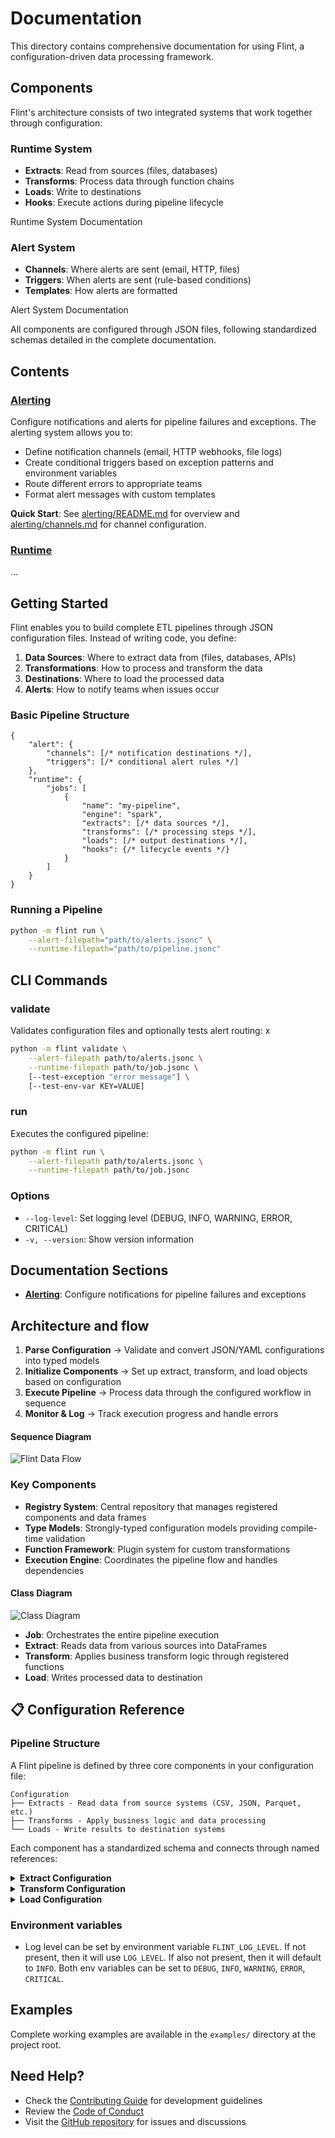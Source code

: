 # Documentation

This directory contains comprehensive documentation for using Flint, a configuration-driven data processing framework.

## Components

Flint's architecture consists of two integrated systems that work together through configuration:

### Runtime System
- **Extracts**: Read from sources (files, databases)
- **Transforms**: Process data through function chains
- **Loads**: Write to destinations
- **Hooks**: Execute actions during pipeline lifecycle

Runtime System Documentation

### Alert System
- **Channels**: Where alerts are sent (email, HTTP, files)
- **Triggers**: When alerts are sent (rule-based conditions)
- **Templates**: How alerts are formatted

Alert System Documentation

All components are configured through JSON files, following standardized schemas detailed in the complete documentation.

## Contents

### [Alerting](alerting/README.md)
Configure notifications and alerts for pipeline failures and exceptions. The alerting system allows you to:
- Define notification channels (email, HTTP webhooks, file logs)
- Create conditional triggers based on exception patterns and environment variables
- Route different errors to appropriate teams
- Format alert messages with custom templates

**Quick Start**: See [alerting/README.md](alerting/README.md) for overview and [alerting/channels.md](alerting/channels.md) for channel configuration.


### [Runtime](runtime/README.md)
...

## Getting Started

Flint enables you to build complete ETL pipelines through JSON configuration files. Instead of writing code, you define:

1. **Data Sources**: Where to extract data from (files, databases, APIs)
2. **Transformations**: How to process and transform the data
3. **Destinations**: Where to load the processed data
4. **Alerts**: How to notify teams when issues occur

### Basic Pipeline Structure

```jsonc
{
    "alert": {
        "channels": [/* notification destinations */],
        "triggers": [/* conditional alert rules */]
    },
    "runtime": {
        "jobs": [
            {
                "name": "my-pipeline",
                "engine": "spark",
                "extracts": [/* data sources */],
                "transforms": [/* processing steps */],
                "loads": [/* output destinations */],
                "hooks": {/* lifecycle events */}
            }
        ]
    }
}
```

### Running a Pipeline

```bash
python -m flint run \
    --alert-filepath="path/to/alerts.jsonc" \
    --runtime-filepath="path/to/pipeline.jsonc"
```


## CLI Commands

### validate
Validates configuration files and optionally tests alert routing:
x
```bash
python -m flint validate \
    --alert-filepath path/to/alerts.jsonc \
    --runtime-filepath path/to/job.jsonc \
    [--test-exception "error message"] \
    [--test-env-var KEY=VALUE]
```

### run
Executes the configured pipeline:

```bash
python -m flint run \
    --alert-filepath path/to/alerts.jsonc \
    --runtime-filepath path/to/job.jsonc
```

### Options
- `--log-level`: Set logging level (DEBUG, INFO, WARNING, ERROR, CRITICAL)
- `-v, --version`: Show version information


## Documentation Sections

- **[Alerting](alerting/README.md)**: Configure notifications for pipeline failures and exceptions


## Architecture and flow

1. **Parse Configuration** → Validate and convert JSON/YAML configurations into typed models
2. **Initialize Components** → Set up extract, transform, and load objects based on configuration
3. **Execute Pipeline** → Process data through the configured workflow in sequence
4. **Monitor & Log** → Track execution progress and handle errors

#### Sequence Diagram
![Flint Data Flow](docs/sequence_diagram.png)

### Key Components

- **Registry System**: Central repository that manages registered components and data frames
- **Type Models**: Strongly-typed configuration models providing compile-time validation
- **Function Framework**: Plugin system for custom transformations
- **Execution Engine**: Coordinates the pipeline flow and handles dependencies

#### Class Diagram
![Class Diagram](docs/class_diagram.drawio.png)

- **Job**: Orchestrates the entire pipeline execution
- **Extract**: Reads data from various sources into DataFrames
- **Transform**: Applies business transform logic through registered functions
- **Load**: Writes processed data to destination





## 📋 Configuration Reference

### Pipeline Structure

A Flint pipeline is defined by three core components in your configuration file:

```
Configuration
├── Extracts - Read data from source systems (CSV, JSON, Parquet, etc.)
├── Transforms - Apply business logic and data processing
└── Loads - Write results to destination systems
```

Each component has a standardized schema and connects through named references:

<details>
<summary><b>Extract Configuration</b></summary>

```jsonc
{
  "id": "extract-id",                    // Required: Unique identifier
  "method": "batch|stream",                  // Required: Processing method
  "data_format": "csv|json|parquet|...",     // Required: Source format
  "location": "path/to/source",              // Required: Source location
  "schema": "path/to/schema.json",           // Optional: Schema definition
  "options": {                               // Optional: PySpark reader options
    "header": true,
    "delimiter": ",",
    "inferSchema": false
  }
}
```

**Supported Formats:** CSV, JSON, Parquet, Avro, ORC, Text, JDBC, Delta (with appropriate dependencies)
</details>

<details>
<summary><b>Transform Configuration</b></summary>

```jsonc
{
  "id": "transform-id",                  // Required: Unique identifier
  "upstream_id": "previous-step-id",     // Required: Reference previous stage
  "functions": [                             // Required: List of transformations
    {
      "function_yupe": "transform-function-name", // Required: Registered function name
      "arguments": {                         // Required: Function-specific arguments
        "key1": "value1",
        "key2": "value2"
      }
    }
  ]
}
```

**Function Application:** Transformations are applied in sequence, with each function's output feeding into the next.
</details>

<details>
<summary><b>Load Configuration</b></summary>

```jsonc
{
  "id": "load-id",                       // Required: Unique identifier
  "upstream_id": "previous-step-id",     // Required: Reference previous stage
  "method": "batch|stream",                  // Required: Processing method
  "data_format": "csv|json|parquet|...",     // Required: Destination format
  "location": "path/to/destination",         // Required: Output location
  "mode": "overwrite|append|ignore|error",   // Required: Write mode
  "options": {},                             // Optional: PySpark writer options
  "schema_export": "",
}
```

**Modes explained:**
- `overwrite`: Replace existing data
- `append`: Add to existing data
- `ignore`: Ignore operation if data exists
- `error`: Fail if data already exists
</details>

### Environment variables
- Log level can be set by environment variable `FLINT_LOG_LEVEL`. If not present, then it will use `LOG_LEVEL`. If also not present, then it will default to `INFO`. Both env variables can be set to `DEBUG`, `INFO`, `WARNING`, `ERROR`, `CRITICAL`.


## Examples

Complete working examples are available in the `examples/` directory at the project root.

## Need Help?

- Check the [Contributing Guide](../../CONTRIBUTING.md) for development guidelines
- Review the [Code of Conduct](../../CODE_OF_CONDUCT.md)
- Visit the [GitHub repository](https://github.com/krijnvanderburg/config-driven-pyspark-framework) for issues and discussions

